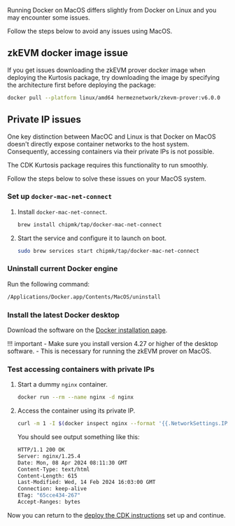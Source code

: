 Running Docker on MacOS differs slightly from Docker on Linux and you may encounter some issues. 

Follow the steps below to avoid any issues using MacOS.

## zkEVM docker image issue

If you get issues downloading the zkEVM prover docker image when deploying the Kurtosis package, try downloading the image by specifying the architecture first before deploying the package:

```sh
docker pull --platform linux/amd64 hermeznetwork/zkevm-prover:v6.0.0
```

## Private IP issues

One key distinction between MacOC and Linux is that Docker on MacOS doesn't directly expose container networks to the host system. Consequently, accessing containers via their private IPs is not possible.

The CDK Kurtosis package requires this functionality to run smoothly. 

Follow the steps below to solve these issues on your MacOS system.

### Set up `docker-mac-net-connect`

1. Install `docker-mac-net-connect`.

    ```sh
    brew install chipmk/tap/docker-mac-net-connect
    ```

2. Start the service and configure it to launch on boot.

    ```sh
    sudo brew services start chipmk/tap/docker-mac-net-connect
    ```

### Uninstall current Docker engine 

Run the following command:

```sh
/Applications/Docker.app/Contents/MacOS/uninstall
```

### Install the latest Docker desktop

Download the software on the [Docker installation page](https://docs.docker.com/desktop/install/mac-install/).

!!! important
    - Make sure you install version 4.27 or higher of the desktop software.
    - This is necessary for running the zkEVM prover on MacOS.

### Test accessing containers with private IPs

1. Start a dummy `nginx` container.

    ```sh
    docker run --rm --name nginx -d nginx
    ```

2. Access the container using its private IP.

    ```sh
    curl -m 1 -I $(docker inspect nginx --format '{{.NetworkSettings.IPAddress}}')
    ```

    You should see output something like this:

    ```sh
    HTTP/1.1 200 OK
    Server: nginx/1.25.4
    Date: Mon, 08 Apr 2024 08:11:30 GMT
    Content-Type: text/html
    Content-Length: 615
    Last-Modified: Wed, 14 Feb 2024 16:03:00 GMT
    Connection: keep-alive
    ETag: "65cce434-267"
    Accept-Ranges: bytes
    ```

Now you can return to the [deploy the CDK instructions](deploy-stack.md#set-up) set up and continue.

</br>